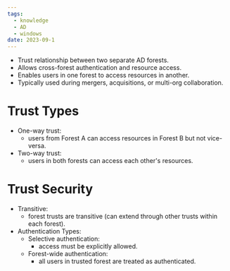 ```yaml
---
tags:
  - knowledge
  - AD
  - windows
date: 2023-09-1
---
```

- Trust relationship between two separate AD forests.
- Allows cross-forest authentication and resource access.
- Enables users in one forest to access resources in another.
- Typically used during mergers, acquisitions, or multi-org collaboration.
# Trust Types

- One-way trust:
	- users from Forest A can access resources in Forest B but not vice-versa.
- Two-way trust:
	- users in both forests can access each other's resources.
# Trust Security

- Transitive:
	- forest trusts are transitive (can extend through other trusts within each forest).
- Authentication Types:
	- Selective authentication:
		- access must be explicitly allowed.
	- Forest-wide authentication:
		- all users in trusted forest are treated as authenticated.

